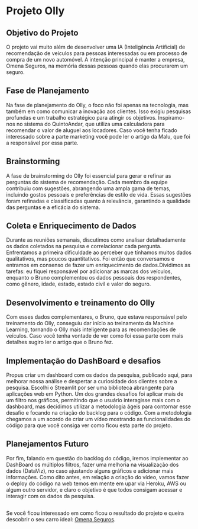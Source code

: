# Projeto Olly

## Objetivo do Projeto

O projeto vai muito além de desenvolver uma IA (Inteligência Artificial) de recomendação de veículos para pessoas interessadas ou em processo de compra de um novo automóvel. A intenção principal é manter a empresa, 
Omena Seguros, na memória dessas pessoas quando elas procurarem um seguro.

## Fase de Planejamento

Na fase de planejamento do Olly, o foco não foi apenas na tecnologia, mas também em como comunicar a inovação aos clientes. Isso exigiu pesquisas profundas e um trabalho estratégico para atingir os objetivos. 
Inspiramo-nos no sistema do QuintoAndar, que utiliza uma calculadora para recomendar o valor de aluguel aos locadores. Caso você tenha ficado interessado sobre a parte marketing você pode ler o artigo da Malu, 
que foi a responsável por essa parte.

## Brainstorming 

A fase de brainstorming do Olly foi essencial para gerar e refinar as perguntas do sistema de recomendação. Cada membro da equipe contribuiu com sugestões, abrangendo uma ampla gama de temas, incluindo gostos pessoais 
e preferências de estilo de vida. Essas sugestões foram refinadas e classificadas quanto à relevância, garantindo a qualidade das perguntas e a eficácia do sistema.

## Coleta e Enriquecimento de Dados

Durante as reuniões semanais, discutimos como analisar detalhadamente os dados coletados na pesquisa e correlacionar cada pergunta. Enfrentamos a primeira dificuldade ao perceber que tínhamos muitos dados qualitativos,
mas poucos quantitativos. Foi então que conversamos e entramos em consenso de fazer um enriquecimento de dados.Dividimos as tarefas: eu fiquei responsável por adicionar as marcas dos veículos, enquanto o Bruno 
complementou os dados pessoais dos respondentes, como gênero, idade, estado, estado civil e valor do seguro.

## Desenvolvimento e treinamento do Olly

Com esses dados complementares, o Bruno, que estava responsável pelo treinamento do Olly, conseguiu dar início ao treinamento da Machine Learning, tornando o Olly mais inteligente para as recomendações de veículos. 
Caso você tenha vontade de ver como foi essa parte com mais detalhes sugiro ler o artigo que o Bruno fez.

## Implementação do DashBoard e desafios

Propus criar um dashboard com os dados da pesquisa, publicado aqui, para melhorar nossa análise e despertar a curiosidade dos clientes sobre a pesquisa. Escolhi o Streamlit por ser uma biblioteca abrangente para 
aplicações web em Python. Um dos grandes desafios foi aplicar mais de um filtro nos gráficos, permitindo que o usuário interagisse mais com o dashboard, mas decidimos utilizar a metodologia ágeis para contornar 
esse desafio e focando na criação do backlog para o código. Com a metodologia chegamos a um acordo de criar um vídeo mostrando as funcionalidades do código para que você consiga ver como ficou esta parte do projeto.

## Planejamentos Futuro

Por fim, falando em questão do backlog do código, iremos implementar ao DashBoard os múltiplos filtros, fazer uma melhoria na visualização dos dados (DataViz), no caso ajustando alguns gráficos e adicionar mais 
informações. Como dito antes, em relação a criação do vídeo, vamos fazer o deploy do código na web temos em mente em upar via Heroku, AWS ou algum outro servidor, e claro o objetivo é que todos consigam acessar e 
interagir com os dados da pesquisa.

## 

Se você ficou interessado em como ficou o resultado do projeto e queira descobrir o seu carro ideal: [Omena Seguros](https://carroideal.omenaseguros.com/
).
